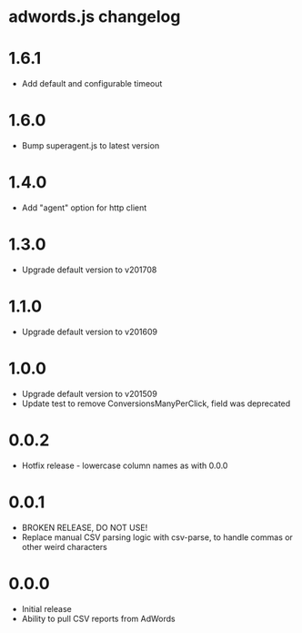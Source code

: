 adwords.js changelog
====================

# 1.6.1 #
- Add default and configurable timeout

# 1.6.0 #
- Bump superagent.js to latest version

# 1.4.0 #
- Add "agent" option for http client

# 1.3.0 #
- Upgrade default version to v201708

# 1.1.0 #
- Upgrade default version to v201609

# 1.0.0 #
- Upgrade default version to v201509
- Update test to remove ConversionsManyPerClick, field was deprecated

# 0.0.2 #
- Hotfix release - lowercase column names as with 0.0.0

# 0.0.1 #
- BROKEN RELEASE, DO NOT USE!
- Replace manual CSV parsing logic with csv-parse, to handle commas or
  other weird characters

# 0.0.0 #
- Initial release
- Ability to pull CSV reports from AdWords
